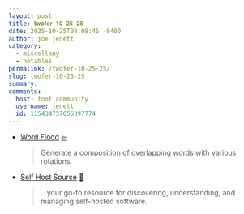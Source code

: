 ```yaml
---
layout: post
title: 𝐭𝐰𝐨𝐟𝐞𝐫 𝟏𝟎-𝟐𝟓-𝟐𝟓
date: 2025-10-25T08:08:45 -0400
author: joe jenett
category:
  - miscellany
  - notables
permalink: /twofer-10-25-25/
slug: twofer-10-25-25
summary:
comments:
  host: toot.community
  username: jenett
  id: 115434757656397774
---
```

<ul class="links">
	<li><a title="Generativ Design" href="https://www.generativ.design/experiments/word-flood">Word Flood</a>  <a title="source" href="https://daily.ds106.us/tdc5033/"><span class="via">&#8678;</span></a><blockquote><p>Generate a composition of overlapping words with various rotations.</p></blockquote></li>
	<li><a href="https://selfhostsource.com/">Self Host Source</a> <a title="source" href="https://pinboard.in/u:tdjones">📌</a><blockquote><p>...your go-to resource for discovering, understanding, and managing self-hosted software. </p></blockquote></li>
</ul>

<a href="https://brid.gy/publish/mastodon"></a>